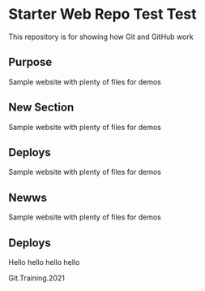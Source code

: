 # Starter Web Repo Test Test

This repository is for showing how Git and GitHub work

## Purpose

Sample website with plenty of files for demos

## New Section

Sample website with plenty of files for demos

## Deploys

Sample website with plenty of files for demos

## Newws

Sample website with plenty of files for demos

## Deploys

Hello 
hello
hello
hello

Git.Training.2021